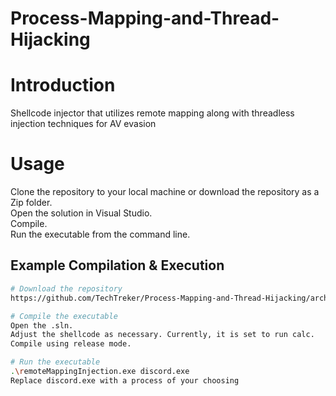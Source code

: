 # Process-Mapping-and-Thread-Hijacking

# Introduction
Shellcode injector that utilizes remote mapping along with threadless injection techniques for AV evasion

# Usage
Clone the repository to your local machine or download the repository as a Zip folder.\
Open the solution in Visual Studio.\
Compile.\
Run the executable from the command line.

## Example Compilation & Execution
```sh
# Download the repository
https://github.com/TechTreker/Process-Mapping-and-Thread-Hijacking/archive/refs/heads/main.zip

# Compile the executable
Open the .sln.
Adjust the shellcode as necessary. Currently, it is set to run calc.
Compile using release mode.

# Run the executable
.\remoteMappingInjection.exe discord.exe
Replace discord.exe with a process of your choosing
```

